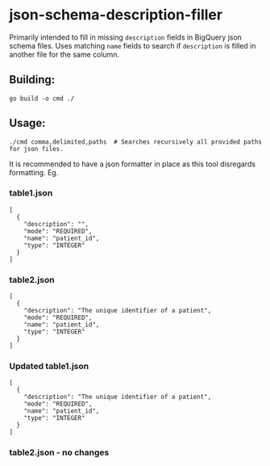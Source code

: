 # json-schema-description-filler

Primarily intended to fill in missing `description` fields in BigQuery json schema files. Uses matching `name` fields to search if `description` is filled in another file for the same column.
## Building:
```
go build -o cmd ./
```
## Usage:
```
./cmd comma,delimited,paths  # Searches recursively all provided paths for json files.
```
It is recommended to have a json formatter in place as this tool disregards formatting.
Eg.
### table1.json
```
[
  {
    "description": "",
    "mode": "REQUIRED",
    "name": "patient_id",
    "type": "INTEGER"
  }
]
```
### table2.json
```
[
  {
    "description": "The unique identifier of a patient",
    "mode": "REQUIRED",
    "name": "patient_id",
    "type": "INTEGER"
  }
]
```

### Updated table1.json
```
[
  {
    "description": "The unique identifier of a patient",
    "mode": "REQUIRED",
    "name": "patient_id",
    "type": "INTEGER"
  }
]
```
### table2.json - no changes
